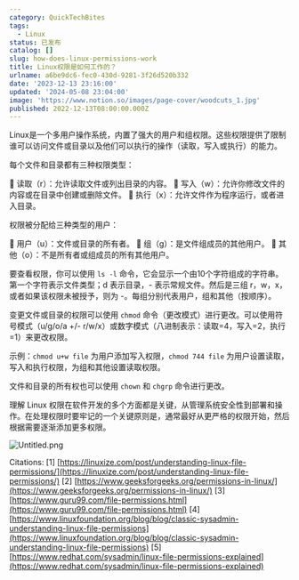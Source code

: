 ```yaml
---
category: QuickTechBites
tags:
  - Linux
status: 已发布
catalog: []
slug: how-does-linux-permissions-work
title: Linux权限是如何工作的？
urlname: a6be9dc6-fec0-430d-9281-3f26d520b332
date: '2023-12-13 23:16:00'
updated: '2024-05-08 23:04:00'
image: 'https://www.notion.so/images/page-cover/woodcuts_1.jpg'
published: 2022-12-13T08:00:00.000Z
---
```


Linux是一个多用户操作系统，内置了强大的用户和组权限。这些权限提供了限制谁可以访问文件或目录以及他们可以执行的操作（读取，写入或执行）的能力。


每个文件和目录都有三种权限类型：


🔸 读取（r）：允许读取文件或列出目录的内容。
🔸 写入（w）：允许你修改文件的内容或在目录中创建或删除文件。
🔸 执行（x）：允许文件作为程序运行，或者进入目录。


权限被分配给三种类型的用户：


🔸 用户（u）：文件或目录的所有者。
🔸 组（g）：是文件组成员的其他用户。
🔸 其他（o）：不是所有者或组成员的所有其他用户。


要查看权限，你可以使用 `ls -l` 命令，它会显示一个由10个字符组成的字符串。第一个字符表示文件类型；d 表示目录，- 表示常规文件。然后是三组 r，w，x，或者如果该权限未被授予，则为 -。每组分别代表用户，组和其他（按顺序）。


变更文件或目录的权限可以使用 `chmod` 命令（更改模式）进行更改。可以使用符号模式（u/g/o/a +/- r/w/x）或数字模式（八进制表示：读取=4，写入=2，执行=1）来更改权限。


示例：`chmod u+w file` 为用户添加写入权限，`chmod 744 file` 为用户设置读取，写入和执行权限，为组和其他设置读取权限。


文件和目录的所有权也可以使用 `chown` 和 `chgrp` 命令进行更改。


理解 Linux 权限在软件开发的多个方面都是关键，从管理系统安全性到部署和操作。在处理权限时要牢记的一个关键原则是，通常最好从更严格的权限开始，然后根据需要逐渐添加更多权限。


![Untitled.png](https://prod-files-secure.s3.us-west-2.amazonaws.com/5d24fe63-e567-4804-86f9-9fdc62e13082/332b89ee-9c33-4950-8a69-32c3d1ff2c69/Untitled.png?X-Amz-Algorithm=AWS4-HMAC-SHA256&X-Amz-Content-Sha256=UNSIGNED-PAYLOAD&X-Amz-Credential=ASIAZI2LB466SXOOMGB5%2F20250301%2Fus-west-2%2Fs3%2Faws4_request&X-Amz-Date=20250301T213307Z&X-Amz-Expires=3600&X-Amz-Security-Token=IQoJb3JpZ2luX2VjEHQaCXVzLXdlc3QtMiJHMEUCIBWm0R7AA0Hn7%2BK45ZnII%2BarBVl3TqsBERoSB8SNuwXtAiEAuEWNX3K5ax7Y79erl4U2mm5HnrIMqIPyiKayTplpAXcqiAQIrf%2F%2F%2F%2F%2F%2F%2F%2F%2F%2FARAAGgw2Mzc0MjMxODM4MDUiDLlEJTaw7fdpIuk5uircA%2FEyIZHxf%2BtumOI4rcKyZHEVPoqwbnFt%2FtrgWVT5jEz9U3ZVlKgel%2FSR%2B33yH%2Bd6DyYTXOQPDgnAczlC9k3%2Bo%2FvGPMU%2FLENTU3RpJvdJMQLXoqVIcqZZInRQBREenVsCQ2IAmJmsIKOuBrtSRBBJ%2B%2BAF93UCKG0k3qmYN27ZlYbSP%2Fd6Ot10JsDbW5i4Rkw0sVrapiK5Yg1EW8Cg789UjGgj%2FsfIe37i9dI%2FXl212M6R6%2FkQPeBp5amDveV0cUxLFrqfst5ovF0LvJQbRDGy%2FyjoTnMsWGFnxacMXMbGCSC6hnMXnzJgNh5R5TxlK%2FcJxf0Y5Q14p6VWL3Kjp7fzTuglgvBg%2FNrIPdxBAlwCoacmPfSqGXujV7DhQrw6yP4g2WTx2u7c438iXLsa60FmlT6hWMZThlqlCxvKwthgE46%2B14IjUo7sqxpSk%2BauP42oJJGSYebe667uZ6qXOj8mnnC8hE8fwvk%2FLdtQdD82Ek6Rz10JSQh%2FyR4v87C2Lh6aojNbZkqd8l2rdSb9%2FGnhdJq%2BO%2FmtdkArUARe4yfWDswXnihijoXFbIiVuZiA3W5BtaSCXkdYSPZKRBOpA1dc6sfMZj22aziMGVmY3J3Waej61tAHbJLIY5q%2B6OdAMODEjb4GOqUBee2vOMNFpYot%2FlfH7HPe7dmyKJ6XHNqtq4g0FwkktBJsD%2FSGNqoOltPcOUMjk9G5xNjRVcTN68G5PS%2Fu%2FUJLQPBvMcoQrWT8VnP6EkkMyF5z%2FGFhj61ey44SkDrgLE%2F8%2BHfo8HReAJbN57f%2B8cnq%2FOMzb%2BbjXznvOXBv%2FCBXFlUM9pRDBhyjnf14wIPhqEnv6aT%2BOofr2MpdUzHx0atPDsWSO3SN&X-Amz-Signature=1eb481e2f17d932bab2c0aebed4132625a4af924b77045309b53799dd8762cee&X-Amz-SignedHeaders=host&x-id=GetObject)


Citations:
[1] [https://linuxize.com/post/understanding-linux-file-permissions/](https://linuxize.com/post/understanding-linux-file-permissions/)
[2] [https://www.geeksforgeeks.org/permissions-in-linux/](https://www.geeksforgeeks.org/permissions-in-linux/)
[3] [https://www.guru99.com/file-permissions.html](https://www.guru99.com/file-permissions.html)
[4] [https://www.linuxfoundation.org/blog/blog/classic-sysadmin-understanding-linux-file-permissions](https://www.linuxfoundation.org/blog/blog/classic-sysadmin-understanding-linux-file-permissions)
[5] [https://www.redhat.com/sysadmin/linux-file-permissions-explained](https://www.redhat.com/sysadmin/linux-file-permissions-explained)

